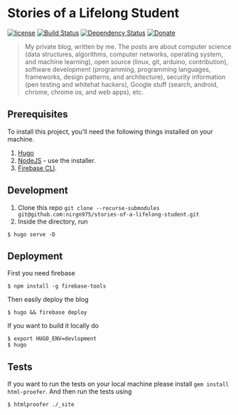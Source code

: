 # Stories of a Lifelong Student

[![license][license-image]][license-url] [![Build Status][travis-image]][travis-url] [![Dependency Status][dependencyci-image]][dependencyci-url] [![Donate][donate-image]][donate-url]

> My private blog, written by me. The posts are about computer science (data structures, algorithms, computer networks, operating system, and machine learning), open source (linux, git, arduino, contribution), software development (programming, programming languages, frameworks, design patterns, and architecture), security information (pen testing and whitehat hackers), Google stuff (search, android, chrome, chrome os, and web apps), etc.

## Prerequisites

To install this project, you'll need the following things installed on your machine.

1. [Hugo](https://gohugo.io/)
2. [NodeJS](http://nodejs.org) - use the installer.
3. [Firebase CLI](https://github.com/firebase/firebase-tools).

## Development

1. Clone this repo `git clone --recurse-submodules git@github.com:nirgn975/stories-of-a-lifelong-student.git`
2. Inside the directory, run

```shell
$ hugo serve -D
```

## Deployment

First you need firebase
```shell
$ npm install -g firebase-tools
```

Then easily deploy the blog
```shell
$ hugo && firebase deploy
```

If you want to build it locally do

```shell
$ export HUGO_ENV=devlopment
$ hugo
```

## Tests

If you want to run the tests on your local machine please install `gem install html-proofer`. And then run the tests using
```shell
$ htmlproofer ./_site
```

[license-image]: https://img.shields.io/badge/license-ISC-blue.svg
[license-url]: https://github.com/nirgn975/Stories-of-a-Lifelong-Student/blob/master/LICENSE
[travis-image]: https://travis-ci.org/nirgn975/Stories-of-a-Lifelong-Student.svg?branch=master
[travis-url]: https://travis-ci.org/nirgn975/Stories-of-a-Lifelong-Student
[dependencyci-image]: https://dependencyci.com/github/nirgn975/Stories-of-a-Lifelong-Student/badge
[dependencyci-url]: https://dependencyci.com/github/nirgn975/Stories-of-a-Lifelong-Student
[donate-image]: https://img.shields.io/badge/PayPal-Donate-lightgrey.svg
[donate-url]: https://www.paypal.me/nirgn/2
